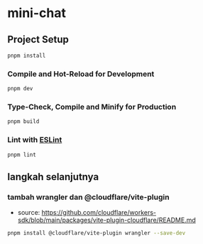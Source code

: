 # mini-chat

## Project Setup

```sh
pnpm install
```

### Compile and Hot-Reload for Development

```sh
pnpm dev
```

### Type-Check, Compile and Minify for Production

```sh
pnpm build
```

### Lint with [ESLint](https://eslint.org/)

```sh
pnpm lint
```

## langkah selanjutnya

### tambah wrangler dan @cloudflare/vite-plugin

- source: https://github.com/cloudflare/workers-sdk/blob/main/packages/vite-plugin-cloudflare/README.md

```sh
pnpm install @cloudflare/vite-plugin wrangler --save-dev
```
